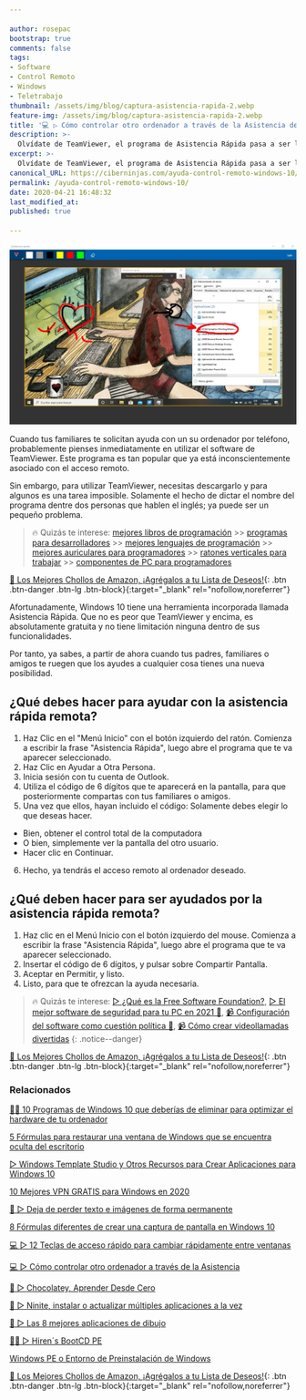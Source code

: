 ```yaml
---

author: rosepac
bootstrap: true
comments: false
tags:
- Software
- Control Remoto
- Windows
- Teletrabajo
thumbnail: /assets/img/blog/captura-asistencia-rapida-2.webp
feature-img: /assets/img/blog/captura-asistencia-rapida-2.webp
title: '💻 ▷ Cómo controlar otro ordenador a través de la Asistencia de Ayuda Rápida de Windows 10'
description: >-
  Olvídate de TeamViewer, el programa de Asistencia Rápida pasa a ser la mejor opción para ofrecer ayuda a tus amigos o familiares; entre dos sistemas operativos de Windows 10.
excerpt: >-
  Olvídate de TeamViewer, el programa de Asistencia Rápida pasa a ser la mejor opción para ofrecer ayuda a tus amigos o familiares; entre dos sistemas operativos de Windows 10.
canonical_URL: https://ciberninjas.com/ayuda-control-remoto-windows-10/
permalink: /ayuda-control-remoto-windows-10/
date: 2020-04-21 16:48:32
last_modified_at: 
published: true

---
```


![Cómo controlar otro ordenador a través de la Asistencia de Ayuda Rápida de Windows 10](/assets/img/blog/captura-asistencia-rapida-2.webp "Cómo controlar otro ordenador a través de la Asistencia de Ayuda Rápida de Windows 10")

Cuando tus familiares te solicitan ayuda con un su ordenador por teléfono, probablemente pienses inmediatamente en utilizar el software de TeamViewer. Este programa es tan popular que ya está inconscientemente asociado con el acceso remoto.

Sin embargo, para utilizar TeamViewer, necesitas descargarlo y para algunos es una tarea imposible. Solamente el hecho de dictar el nombre del programa dentre dos personas que hablen el inglés; ya puede ser un pequeño problema.

> 🔥 Quizás te interese: [mejores libros de programación](/programar/) >> [programas para desarrolladores](/mejores-sistemas-operativos-para-hackear/) >> [mejores lenguajes de programación](/15-mejores-lenguajes-programacion/) >> [mejores auriculares para programadores](/auriculares-dise%C3%B1o/) >> [ratones verticales para trabajar](/teclados-ratones-dise%C3%B1o/) >> [componentes de PC para programadores](/ordenadores-componentes/)

[🛒 Los Mejores Chollos de Amazon, ¡Agrégalos a tu Lista de Deseos!](/amazon/ "Los Mejores Chollos de Amazon, Ofertas Flash, Black Monday y Amazon Prime Day"){: .btn .btn-danger .btn-lg .btn-block}{:target="_blank" rel="nofollow,noreferrer"}

Afortunadamente, Windows 10 tiene una herramienta incorporada llamada Asistencia Rápida. Que no es peor que TeamViewer y encima, es absolutamente gratuita y no tiene limitación ninguna dentro de sus funcionalidades.

Por tanto, ya sabes, a partir de ahora cuando tus padres, familiares o amigos te ruegen que los ayudes a cualquier cosa tienes una nueva posibilidad.
  
## **¿Qué debes hacer para ayudar con la asistencia rápida remota?**

1. Haz Clic en el "Menú Inicio" con el botón izquierdo del ratón. Comienza a escribir la frase "Asistencia Rápida", luego abre el programa que te va aparecer seleccionado.
2. Haz Clic en Ayudar a Otra Persona.
3. Inicia sesión con tu cuenta de Outlook.
4. Utiliza el código de 6 dígitos que te aparecerá en la pantalla, para que posteriormente compartas con tus familiares o amigos.
5. Una vez que ellos, hayan incluido el código: Solamente debes elegir lo que deseas hacer.
  - Bien, obtener el control total de la computadora
  - O bien, simplemente ver la pantalla del otro usuario.
  - Hacer clic en Continuar.
6. Hecho, ya tendrás el acceso remoto al ordenador deseado.

## **¿Qué deben hacer para ser ayudados por la asistencia rápida remota?**

1. Haz clic en el Menú Inicio con el botón izquierdo del mouse. Comienza a escribir la frase "Asistencia Rápida", luego abre el programa que te va aparecer seleccionado.
2. Insertar el código de 6 dígitos, y pulsar sobre Compartir Pantalla.
3. Aceptar en Permitir, y listo.
4. Listo, para que te ofrezcan la ayuda necesaria.

> 🔥 Quizás te interese: [▷ ¿Qué es la Free Software Foundation?](/que-es-free-software-foundation/), [▷ El mejor software de seguridad para tu PC en 2021 🔐](/el-mejor-software-de-seguridad-para-tu-pc/), [📹 Configuración del software como cuestión política 🔐](/ciberseguridad-comparecencia-congreso/), [📹 Cómo crear videollamadas divertidas](/cómo-tener-conversaciones-divertidas-zoom/)
{: .notice--danger}

[🛒 Los Mejores Chollos de Amazon, ¡Agrégalos a tu Lista de Deseos!](/amazon/ "Los Mejores Chollos de Amazon, Ofertas Flash, Black Monday y Amazon Prime Day"){: .btn .btn-danger .btn-lg .btn-block}{:target="_blank" rel="nofollow,noreferrer"}

### **Relacionados**

[👨‍🔧 10 Programas de Windows 10 que deberías de eliminar para optimizar el hardware de tu ordenador](https://ciberninjas.com/10-programas-eliminar-windows-10/)

[5 Fórmulas para restaurar una ventana de Windows que se encuentra oculta del escritorio](https://ciberninjas.com/5-formas-restaurar-ventana-windows-10/)

[▷ Windows Template Studio y Otros Recursos para Crear Aplicaciones para Windows 10](https://ciberninjas.com/windows-template-studio-recursos-para-aplicaciones-con-xaml-net/)

[10 Mejores VPN GRATIS para Windows en 2020](https://ciberninjas.com/mejores-vpn-windows/)

[🥇 ▷ Deja de perder texto e imágenes de forma permanente](https://ciberninjas.com/cambio-r%C3%A1pido-entre-ventanas-windows-10/)

[8 Fórmulas diferentes de crear una captura de pantalla en Windows 10](https://ciberninjas.com/capturas-pantalla-windows-10/)

[💻 ▷ 12 Teclas de acceso rápido para cambiar rápidamente entre ventanas](https://ciberninjas.com/cambio-r%C3%A1pido-entre-ventanas-windows-10/)

[💻 ▷ Cómo controlar otro ordenador a través de la Asistencia](https://ciberninjas.com/ayuda-control-remoto-windows-10/)

[🍫 ▷ Chocolatey, Aprender Desde Cero](https://ciberninjas.com/chocolatey/)

[🔨 ▷ Ninite, instalar o actualizar múltiples aplicaciones a la vez](https://ciberninjas.com/ninite/)

[🥇 ▷ Las 8 mejores aplicaciones de dibujo](https://ciberninjas.com/mejor-software-dibujo-windows-android/)

[👩‍🔧 ▷ Hiren´s BootCD PE](https://ciberninjas.com/hirens-bootcd-pe/)

[Windows PE o Entorno de Preinstalación de Windows](https://ciberninjas.com/wiki/windows-pe)

[🛒 Los Mejores Chollos de Amazon, ¡Agrégalos a tu Lista de Deseos!](/amazon/ "Los Mejores Chollos de Amazon, Ofertas Flash, Black Monday y Amazon Prime Day"){: .btn .btn-danger .btn-lg .btn-block}{:target="_blank" rel="nofollow,noreferrer"}
